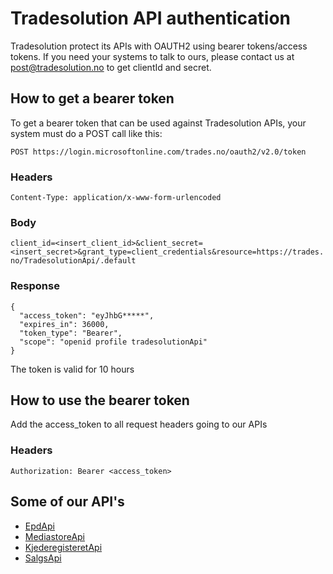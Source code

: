 # Tradesolution API authentication 
Tradesolution protect its APIs with OAUTH2 using bearer tokens/access tokens. If you need your systems to talk to ours, please contact us at post@tradesolution.no to get clientId and secret.

## How to get a bearer token
To get a bearer token that can be used against Tradesolution APIs, your system must do a POST call like this:

`POST https://login.microsoftonline.com/trades.no/oauth2/v2.0/token`

### Headers
`Content-Type: application/x-www-form-urlencoded`


### Body
`client_id=<insert_client_id>&client_secret=<insert_secret>&grant_type=client_credentials&resource=https://trades.no/TradesolutionApi/.default`

### Response
```
{
  "access_token": "eyJhbG*****",
  "expires_in": 36000,
  "token_type": "Bearer",
  "scope": "openid profile tradesolutionApi"
}
```
The token is valid for 10 hours

## How to use the bearer token 
Add the access_token to all request headers going to our APIs

### Headers
`Authorization: Bearer <access_token>`

## Some of our API's
- [EpdApi](https://epdapi.tradesolution.no/swagger/index.html)
- [MediastoreApi](https://mediastore.tradesolution.no/api/swagger/index.html)
- [KjederegisteretApi](https://kjederegisteretapi.tradesolution.no/swagger/index.html)
- [SalgsApi](https://salgsapi.tradesolution.no/swagger/index.html)
